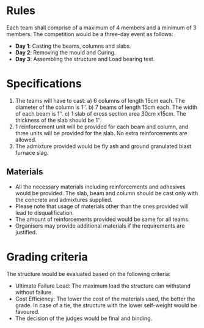 <!-- TITLE: Beam It -->
<!-- SUBTITLE: Dream big, but start small -->

# Rules
Each team shall comprise of a maximum of 4 members and a minimum of 3 members. The competition would be a three-day event as follows:

* **Day 1**: Casting the beams, columns and slabs.
* **Day 2**: Removing the mould and Curing.
* **Day 3**: Assembling the structure and Load bearing test.

# Specifications
1. The teams will have to cast: a) 6 columns of length 15cm each. The diameter of the column is 1’’. b) 7 beams of length 15cm each. The width of each beam is 1’’. c) 1 slab of cross section area 30cm x15cm. The thickness of the slab should be 1’’.
2. 1 reinforcement unit will be provided for each beam and column, and three units will be provided for the slab. No extra reinforcements are allowed.
3. The admixture provided would be fly ash and ground granulated blast furnace slag.

## Materials
* All the necessary materials including reinforcements and adhesives would be provided. The slab, beam and column should be cast only with the concrete and admixtures supplied.
* Please note that usage of materials other than the ones provided will lead to disqualification.
* The amount of reinforcements provided would be same for all teams.
* Organisers may provide additional materials if the requirements are justified.

# Grading criteria
The structure would be evaluated based on the following criteria:

* Ultimate Failure Load: The maximum load the structure can withstand without failure.
* Cost Efficiency: The lower the cost of the materials used, the better the grade. In case of a tie, the structure with the lower self-weight would be favoured.
* The decision of the judges would be final and binding.